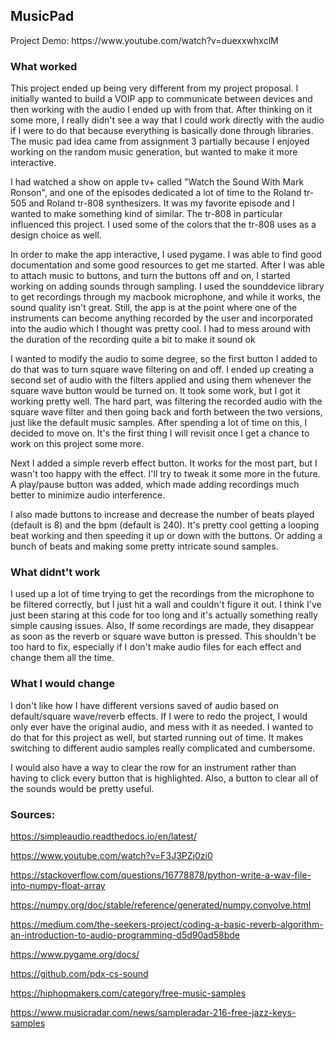 <h2>MusicPad</h2>

<p>Project Demo: https://www.youtube.com/watch?v=duexxwhxclM</p>

<h3>What worked</h3>

<p>This project ended up being very different from my project proposal. I initially wanted to build
a VOIP app to communicate between devices and then working with the audio I ended up with from that.
After thinking on it some more, I really didn't see a way that I could work directly with the audio if
I were to do that because everything is basically done through libraries. The music pad idea came from
assignment 3 partially because I enjoyed working on the random music generation, but wanted to make it
more interactive.</p>

<p>I had watched a show on apple tv+ called "Watch the Sound With Mark Ronson", and one of the episodes
dedicated a lot of time to the Roland tr-505 and Roland tr-808 synthesizers. It was my favorite 
episode and I wanted to make something kind of similar. The tr-808 in particular influenced this
project. I used some of the colors that the tr-808 uses as a design choice as well.</p>

<p>In order to make the app interactive, I used pygame. I was able to find good documentation and
some good resources to get me started. After I was able to attach music to buttons, and turn the buttons
off and on, I started working on adding sounds through sampling. I used the sounddevice library to get
recordings through my macbook microphone, and while it works, the sound quality isn't great. Still, the app is at
the point where one of the instruments can become anything recorded by the user and incorporated into
the audio which I thought was pretty cool. I had to mess around with the duration of the recording
quite a bit to make it sound ok</p>

<p>I wanted to modify the audio to some degree, so the first button I added to do that was to turn
square wave filtering on and off. I ended up creating a second set of audio with the filters applied
and using them whenever the square wave button would be turned on. It took some work, but I got it 
working pretty well. The hard part, was filtering the recorded audio with the square wave filter and 
then going back and forth between the two versions, just like the default music samples. After
spending a lot of time on this, I decided to move on. It's the first thing I will revisit
once I get a chance to work on this project some more.</p>

<p>Next I added a simple reverb effect button. It works for the most part, but I wasn't too happy
with the effect. I'll try to tweak it some more in the future. A play/pause button was added, which
made adding recordings much better to minimize audio interference.</p>

<p>I also made buttons to increase and decrease the number of beats played (default is 8) and
the bpm (default is 240). It's pretty cool getting a looping beat working and then speeding it up or
down with the buttons. Or adding a bunch of beats and making some pretty intricate sound samples.</p>

<h3>What didnt't work</h3>

<p>I used up a lot of time trying to get the recordings from the microphone to be filtered correctly,
but I just hit a wall and couldn't figure it out. I think I've just been staring at this code for too
long and it's actually something really simple causing issues. Also, If some recordings are made,
they disappear as soon as the reverb or square wave button is pressed. This shouldn't be too hard to 
fix, especially if I don't make audio files for each effect and change them all the time. </p>

<h3>What I would change</h3>

<p>I don't like how I have different versions saved of audio based on default/square wave/reverb effects.
If I were to redo the project, I would only ever have the original audio, and mess with it as needed. I 
wanted to do that for this project as well, but started running out of time. It makes switching to 
different audio samples really complicated and cumbersome.</p>

<p>I would also have a way to clear the row for an instrument rather than having to click every button
that is highlighted. Also, a button to clear all of the sounds would be pretty useful.</p>

<h3>Sources:</h3>
<p>

https://simpleaudio.readthedocs.io/en/latest/

https://www.youtube.com/watch?v=F3J3PZj0zi0

https://stackoverflow.com/questions/16778878/python-write-a-wav-file-into-numpy-float-array

https://numpy.org/doc/stable/reference/generated/numpy.convolve.html

https://medium.com/the-seekers-project/coding-a-basic-reverb-algorithm-an-introduction-to-audio-programming-d5d90ad58bde

https://www.pygame.org/docs/

https://github.com/pdx-cs-sound

https://hiphopmakers.com/category/free-music-samples

https://www.musicradar.com/news/sampleradar-216-free-jazz-keys-samples

</p>